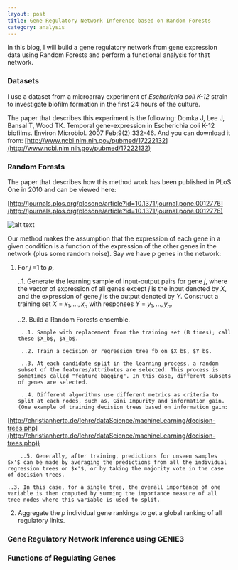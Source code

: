 ```yaml
---
layout: post
title: Gene Regulatory Network Inference based on Random Forests
category: analysis
---
```


In this blog, I will build a gene regulatory network from gene expression data using Random Forests and perform a functional analysis for that network. 

### Datasets

I use a dataset from a microarray experiment of _Escherichia coli K-12_ strain to investigate biofilm formation in the first 24 hours of the culture. 

The paper that describes this experiment is the following:
Domka J, Lee J, Bansal T, Wood TK. Temporal gene-expression in Escherichia coli K-12 biofilms. Environ Microbiol. 2007 Feb;9(2):332-46.
And you can download it from:
[http://www.ncbi.nlm.nih.gov/pubmed/17222132](http://www.ncbi.nlm.nih.gov/pubmed/17222132)

### Random Forests

The paper that describes how this method work has been published in PLoS One in 2010 and can be viewed here:

[http://journals.plos.org/plosone/article?id=10.1371/journal.pone.0012776](http://journals.plos.org/plosone/article?id=10.1371/journal.pone.0012776)

![alt text](https://rawgit.com/jinzhenfan/jinzhenfan.github.io/master/images/RF/RF.png)

Our method makes the assumption that the expression of each gene in a given condition is a function of the expression of the other genes in the network (plus some random noise). Say we have p genes in the network: 

1. For $j$ =1 to $p$, 

	..1. Generate the learning sample of input-output pairs for gene $j$, where the vector of expression of all genes except $j$ is the input denoted by $X$, and the expression of gene $j$ is the output denoted by $Y$. Construct a training set $X$ = $x_1, ..., x_n$ with responses $Y$ = $y_1, ..., y_n$.

	..2.  Build a Random Forests ensemble. 

		..1. Sample with replacement from the training set (B times); call these $X_b$, $Y_b$.

		..2. Train a decision or regression tree fb on $X_b$, $Y_b$.

		..3. At each candidate split in the learning process, a random subset of the features/attributes are selected. This process is sometimes called "feature bagging". In this case, different subsets of genes are selected.

		..4. Different algorithms use different metrics as criteria to split at each nodes, such as, Gini Impurity and information gain. (One example of training decision trees based on information gain:
[http://christianherta.de/lehre/dataScience/machineLearning/decision-trees.php](http://christianherta.de/lehre/dataScience/machineLearning/decision-trees.php))

		..5. Generally, after training, predictions for unseen samples $x'$ can be made by averaging the predictions from all the individual regression trees on $x'$, or by taking the majority vote in the case of decision trees.

	..3. In this case, for a single tree, the overall importance of one variable is then computed by summing the importance measure of all tree nodes where this variable is used to split. 

2.  Aggregate the $p$ individual gene rankings to get a global ranking of all regulatory links.


### Gene Regulatory Network Inference using GENIE3

### Functions of Regulating Genes






